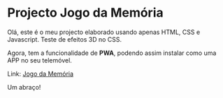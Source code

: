 # Projecto Jogo da Memória

Olá, este é o meu projecto elaborado usando apenas HTML, CSS e Javascript. Teste de efeitos 3D no CSS.

Agora, tem a funcionalidade de **PWA**, podendo assim instalar como uma APP no seu telemóvel.


Link: [Jogo da Memória](https://plimsoftware-memorygame.netlify.app/)

Um abraço!

